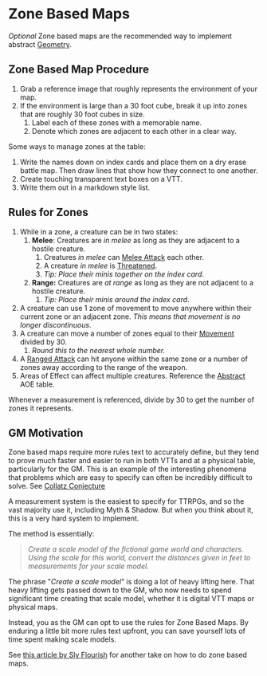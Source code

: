 # Zone Based Maps

*Optional*
Zone based maps are the recommended way to implement abstract [Geometry](Geometry.md).

## Zone Based Map Procedure

1. Grab a reference image that roughly represents the environment of your map.
2. If the environment is large than a 30 foot cube, break it up into zones that are roughly 30 foot cubes in size.
	1. Label each of these zones with a memorable name.
	2. Denote which zones are adjacent to each other in a clear way.

Some ways to manage zones at the table:

1. Write the names down on index cards and place them on a dry erase battle map. Then draw lines that show how they connect to one another.
2. Create touching transparent text boxes on a VTT.
3. Write them out in a markdown style list.

## Rules for Zones

1. While in a zone, a creature can be in two states:
	1. **Melee**: Creatures are *in melee* as long as they are adjacent to a hostile creature.
		1. Creatures *in melee* can [Melee Attack](../Combat/Melee%20Attack.md) each other.
		2. A creature *in melee* is [Threatened](../Conditions/Threatened.md).
		3. *Tip: Place their minis together on the index card*.
	2. **Range:** Creatures are *at range* as long as they are not adjacent to a hostile creature.
		1. *Tip: Place their minis around the index card*.
2. A creature can use 1 zone of movement to move anywhere within their current zone or an adjacent zone. *This means that movement is no longer discontinuous*.
3. A creature can move a number of zones equal to their [Movement](../Combat/Movement.md) divided by 30.
	1. *Round this to the nearest whole number.*
4. A [Ranged Attack](../Combat/Ranged%20Attack.md) can hit anyone within the same zone or a number of zones away according to the range of the weapon.
5. Areas of Effect can affect multiple creatures. Reference the [Abstract](../../Magic/Spells/Areas%20of%20Effect/{AOE}%20Area%20of%20Effect.md#Abstract) AOE table.

Whenever a measurement is referenced, divide by 30 to get the number of zones it represents.

## GM Motivation

Zone based maps require more rules text to accurately define, but they tend to prove much faster and easier to run in both VTTs and at a physical table, particularly for the GM. This is an example of the interesting phenomena that problems which are easy to specify can often be incredibly difficult to solve. See [Collatz Conjecture](https://www.youtube.com/watch?v=094y1Z2wpJg)

A measurement system is the easiest to specify for TTRPGs, and so the vast majority use it, including Myth & Shadow. But when you think about it, this is a very hard system to implement.

The method is essentially:

> *Create a scale model of the fictional game world and characters. Using the scale for this world, convert the distances given in feet to measurements for your scale model.*

The phrase "*Create a scale model*" is doing a lot of heavy lifting here. That heavy lifting gets passed down to the GM, who now needs to spend significant time creating that scale model, whether it is digital VTT maps or physical maps.

Instead, you as the GM can opt to use the rules for Zone Based Maps. By enduring a little bit more rules text upfront, you can save yourself lots of time spent making scale models.

See [this article by Sly Flourish](https://slyflourish.com/fate_style_zones_in_5e.html) for another take on how to do zone based maps.
